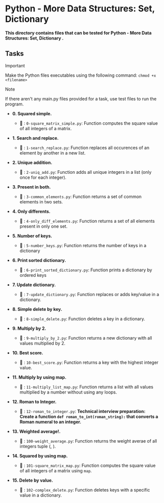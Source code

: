 # Python - More Data Structures: Set, Dictionary

**This directory contains files that can be tested for Python - More Data Structures: Set, Dictionary .**

## Tasks

> [!IMPORTANT]
> Make the Python files executables using the following command:
`chmod +x <filename>`

> [!NOTE]
> If there aren't any main.py files provided for a task, use test files to run the program.


- **0. Squared simple.**

   - :file_folder: : `0-square_matrix_simple.py`: Function computes the square value of all integers of a matrix.

- **1. Search and replace.**

   - :file_folder: : `1-search_replace.py`: Function replaces all occurences of an element by another in a new list.

- **2. Unique addition.**

   - :file_folder: : `2-uniq_add.py`: Function adds all unique integers in a list (only once for each integer).

- **3. Present in both.**

   - :file_folder: : `3-common_elements.py`: Function returns a set of common elements in two sets.

- **4. Only differents.**

   - :file_folder: : `4-only_diff_elements.py`: Function returns a set of all elements present in only one set.

- **5. Number of keys.**

   - :file_folder: : `5-number_keys.py`: Function returns the number of keys in a dictionary

- **6. Print sorted dictionary.**

   - :file_folder: : `6-print_sorted_dictionary.py`: Function prints a dictionary by ordered keys

- **7. Update dictionary.**

   - :file_folder: : `7-update_dictionary.py`: Function replaces or adds key/value in a dictionary.

- **8. Simple delete by key.**

   - :file_folder: : `8-simple_delete.py`: Function deletes a key in a dictionary.

- **9. Multiply by 2.**

   - :file_folder: : `9-multiply_by_2.py`: Function returns a new dictionary with all values multiplied by 2.

- **10. Best score.**

   - :file_folder: : `10-best_score.py`: Function returns a key with the highest integer value.

- **11. Multiply by using map.**

   - :file_folder: : `11-multiply_list_map.py`: Function returns a list with all values multiplied by a number without using any loops.

- **12. Roman to Integer.**

   - :file_folder: : `12-roman_to_integer.py`: **Technical interview preparation: Create a function `def roman_to_int(roman_string):` that converts a Roman numeral to an integer.**

- **13. Weighted average!.**

   - :file_folder: : `100-weight_average.py`: Function returns the weight averae of all integers tuple (<score>, <weight>).

- **14. Squared by using map.**

   - :file_folder: : `101-square_matrix_map.py`: Function computes the square value of all integers of a matrix using `map`.

- **15. Delete by value.**

   - :file_folder: : `102-complex_delete.py`: Function deletes keys with a specific value in a dictionary.
